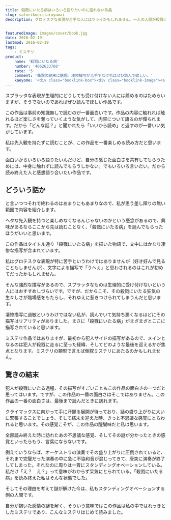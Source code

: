 ```yaml
---
title: 殺戮にいたる病はいろいろ語りたいのに語れない作品
slug: saturikuniitaruyamai
description: グロテスクな表現が苦手な人にはツライかもしれません。一人の人間が殺戮にいたる過程を生々しく描写していて、そのあまりの臨場感に目が離せなくなりました。読み終わった後に訪れる不思議な感覚を楽しんで欲しい、「とにかく読め」な作品でした。


featuredimage: images/cover/book.jpg
date: 2016-02-19
lastmod: 2016-02-19
tags: 
    - ミステリ
product:
    name: '殺戮にいたる病'
    number: '4062633760'
    rate: '5'
    comment: '衝撃の結末に脱帽。凄惨描写が苦手でなければぜひ読んで欲しい。'
    kaeyome: '<div class="booklink-box"><div class="booklink-image"><a href="http://www.amazon.co.jp/exec/obidos/asin/4062633760/illusionspace-22/" target="_blank" rel="nofollow" ><img src="https://ecx.images-amazon.com/images/I/51ZFXH5NEPL._SL160_.jpg" style="border: none;" /></a></div><div class="booklink-info"><div class="booklink-name"><a href="http://www.amazon.co.jp/exec/obidos/asin/4062633760/illusionspace-22/" target="_blank" rel="nofollow" >殺戮にいたる病 (講談社文庫)</a><div class="booklink-powered-date">posted with <a href="http://yomereba.com" rel="nofollow" target="_blank">ヨメレバ</a></div></div><div class="booklink-detail">我孫子 武丸 講談社 1996-11-14    </div><div class="booklink-link2"><div class="shoplinkamazon"><a href="http://www.amazon.co.jp/exec/obidos/asin/4062633760/illusionspace-22/" target="_blank" rel="nofollow" >Amazon</a></div><div class="shoplinkkindle"><a href="http://www.amazon.co.jp/exec/obidos/ASIN/B00FOKKQ5A/illusionspace-22/" target="_blank" rel="nofollow" >Kindle</a></div><div class="shoplinkrakuten"><a href="http://hb.afl.rakuten.co.jp/hgc/11acbc01.369b1bf6.11acbc02.cabf9fe9/?pc=http%3A%2F%2Fbooks.rakuten.co.jp%2Frb%2F842987%2F%3Fscid%3Daf_ich_link_urltxt%26m%3Dhttp%3A%2F%2Fm.rakuten.co.jp%2Fev%2Fbook%2F" target="_blank" rel="nofollow" >楽天ブックス</a></div>                  	  <div class="shoplinkkino"><a href="http://ck.jp.ap.valuecommerce.com/servlet/referral?sid=3085416&pid=882196163&vc_url=http%3A%2F%2Fwww.kinokuniya.co.jp%2Ff%2Fdsg-01-9784062633765" target="_blank" rel="nofollow" >紀伊國屋書店<img src="https://ad.jp.ap.valuecommerce.com/servlet/gifbanner?sid=3085416&pid=882196163" height="1" width="1" border="0"></a></div>	  	  	</div></div><div class="booklink-footer"></div></div>'
---
```


スプラッタな表現が生理的にどうしても受け付けない人には薦めるのはためらいますが、そうでないのであればぜひ読んでほしい作品です。

この作品は事前の知識無しで読むのが一番面白いです。作品の内容に触れれば触れるほど楽しさを奪っていくような気がして、内容について語るのが憚られます。だから「どんな話？」と聞かれたら「いいから読め」と返すのが一番いい気がしています。

私は先入観を持たずに読むことが、この作品を一番楽しめる読み方だと思います。

面白いからいろいろ語りたいんだけど、自分の感じた面白さを共有してもらうためには、中身に触れずに読んでもらうしかない。でもいろいろ言いたい。だから読み終えた人と感想語り合いたい作品です。


## どういう話か


と言いつつそれで終わるのはあまりにもあまりなので、私が思う差し障りの無い範囲で内容を紹介します。

ヘタな先入観を持つと楽しめなくなるんじゃないのかという懸念があるので、興味があるならここから先は読むことなく、「殺戮にいたる病」を読んでもらったほうがいいと思います。

この作品はタイトル通り「殺戮にいたる病」を描いた物語で、文中にはかなり凄惨な描写が含まれています。

私はグロテスクな表現が特に苦手というわけではありませんが（好き好んで見ることもしませんが）、文字による描写で「うへぇ」と思わされるのはこれが初めてだったかもしれません。

そんな強烈な描写があるので、スプラッタなものは生理的に受け付けないという人にはおすすめしづらいです。ですが、だからこそ、その殺戮にいたる狂気の生々しさが臨場感をもたらし、それゆえに惹きつけられてしまうんだと思います。

凄惨描写に過敏というわけではない私が、読んでいて気持ち悪くなるほどにその描写はリアリティがありました。まさに「殺戮にいたる病」がまざまざとここに描写されていると思います。

ミステリ作品ではありますが、最初から犯人サイドの描写があるので、メインとなるのは犯人が殺戮に走るに至った経緯、そしてどのような最後を迎えるかが焦点となります。ミステリの類型で言えば倒叙ミステリにあたるのかもしれません。


## 驚きの結末


犯人が殺戮にいたる過程、その描写がすごいこともこの作品の面白さの一つだと思ってはいます。ですが、この作品の一番の面白さはそこではありません。この作品の一番の面白さは、最後まで読んだときに訪れます。

クライマックスに向かって手に汗握る展開が待っており、話の盛り上がりに大いに緊張することでしょう。そして結末を迎えた時、きっと不思議な感覚にとらわれると思います。その感覚こそが、この作品の醍醐味だと私は思います。

全部読み終えた時に訪れたあの不思議な感覚、そしてその謎が分かったときの感覚といったらもう、言葉にならないです。

例えていうならば、オーケストラの演奏でその盛り上がりに圧倒されていると、それまで完璧だった演奏の中に急に不協和音が混じってきて、唐突に演奏が終了してしまった。それなのに周りは一斉にスタンディングオベーションしている。私だけ「え？　え？」って意味がわからず呆気にとられている。「殺戮にいたる病」を読み終えた私はそんな状態でした。

そしてその理由を考えて謎が解けた今は、私もスタンディングオベーションする側の人間です。

自分が抱いた感情の謎を解く、そういう意味ではこの作品は私の中ではれっきとしたミステリであり、こんなミステリはじめて読みました。


  